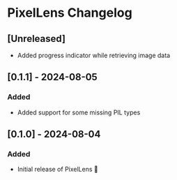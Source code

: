 <!-- Keep a Changelog guide -> https://keepachangelog.com -->

# PixelLens Changelog

## [Unreleased]

- Added progress indicator while retrieving image data

## [0.1.1] - 2024-08-05

### Added

- Added support for some missing PIL types

## [0.1.0] - 2024-08-04

### Added

- Initial release of PixelLens 🎉
